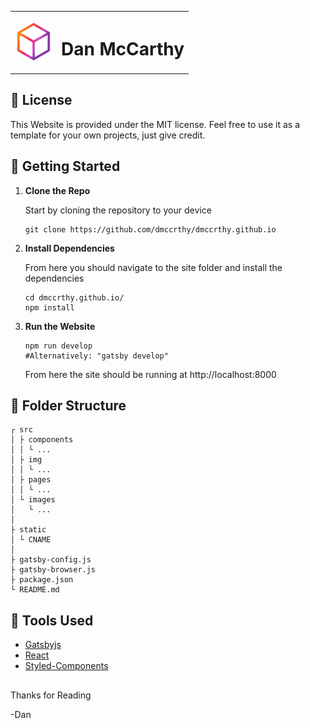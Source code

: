 <table align="center">
    <tr>
        <th>
            <img src="src/img/favicon.png" height="60">           
        </th>
        <th>
            <h1>
                Dan McCarthy
            </h1>
        </th>
    </tr>
    
</table>

## 📝 License
This Website is provided under the MIT license. Feel free to use it as a template for your own projects, just give credit.

## 🏁 Getting Started

1.  **Clone the Repo**

    Start by cloning the repository to your device

    ```shell
    git clone https://github.com/dmccrthy/dmccrthy.github.io
    ```

2.  **Install Dependencies**

    From here you should navigate to the site folder and install the dependencies

    ```shell
    cd dmccrthy.github.io/
    npm install
    ```

3.  **Run the Website**

    ```shell
    npm run develop
    #Alternatively: "gatsby develop"
    ```

    From here the site should be running at http://localhost:8000

## 📁 Folder Structure
```
┌ src
│ ├ components
│ │ └ ...
│ ├ img
│ │ └ ...
│ ├ pages
│ │ └ ...
│ └ images
│   └ ...
│
├ static
│ └ CNAME
│
├ gatsby-config.js
├ gatsby-browser.js
├ package.json
└ README.md
```

## 🧰 Tools Used
- [Gatsbyjs](https://www.gatsbyjs.com/docs/?utm_source=starter&utm_medium=readme&utm_campaign=minimal-starter)
- [React](https://react.dev/reference/react)
- [Styled-Components](https://styled-components.com/docs)

##
Thanks for Reading

-Dan
